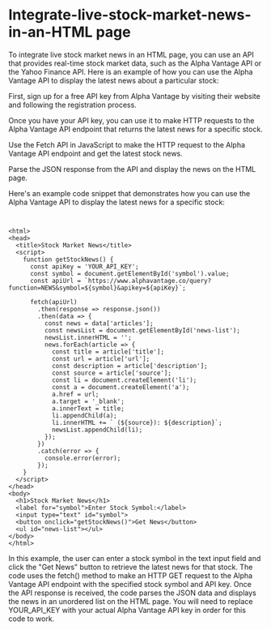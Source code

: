 # Integrate-live-stock-market-news-in-an-HTML page



To integrate live stock market news in an HTML page, you can use an API that provides real-time stock market data, such as the Alpha Vantage API or the Yahoo Finance API.
Here is an example of how you can use the Alpha Vantage API to display the latest news about a particular stock:

First, sign up for a free API key from Alpha Vantage by visiting their website and following the registration process.

Once you have your API key, you can use it to make HTTP requests to the Alpha Vantage API endpoint that returns the latest news for a specific stock.

Use the Fetch API in JavaScript to make the HTTP request to the Alpha Vantage API endpoint and get the latest stock news.

Parse the JSON response from the API and display the news on the HTML page.

Here's an example code snippet that demonstrates how you can use the Alpha Vantage API to display the latest news for a specific stock:

```


<html>
<head>
  <title>Stock Market News</title>
  <script>
    function getStockNews() {
      const apiKey = 'YOUR_API_KEY';
      const symbol = document.getElementById('symbol').value;
      const apiUrl = `https://www.alphavantage.co/query?function=NEWS&symbol=${symbol}&apikey=${apiKey}`;

      fetch(apiUrl)
        .then(response => response.json())
        .then(data => {
          const news = data['articles'];
          const newsList = document.getElementById('news-list');
          newsList.innerHTML = '';
          news.forEach(article => {
            const title = article['title'];
            const url = article['url'];
            const description = article['description'];
            const source = article['source'];
            const li = document.createElement('li');
            const a = document.createElement('a');
            a.href = url;
            a.target = '_blank';
            a.innerText = title;
            li.appendChild(a);
            li.innerHTML += ` (${source}): ${description}`;
            newsList.appendChild(li);
          });
        })
        .catch(error => {
          console.error(error);
        });
    }
  </script>
</head>
<body>
  <h1>Stock Market News</h1>
  <label for="symbol">Enter Stock Symbol:</label>
  <input type="text" id="symbol">
  <button onclick="getStockNews()">Get News</button>
  <ul id="news-list"></ul>
</body>
</html>
```


In this example, the user can enter a stock symbol in the text input field and click the "Get News" button to retrieve the latest news for that stock.
The code uses the fetch() method to make an HTTP GET request to the Alpha Vantage API endpoint with the specified stock symbol and API key. 
Once the API response is received, the code parses the JSON data and displays the news in an unordered list on the HTML page. You will need to replace YOUR_API_KEY with your actual Alpha Vantage API key in order for this code to work.

